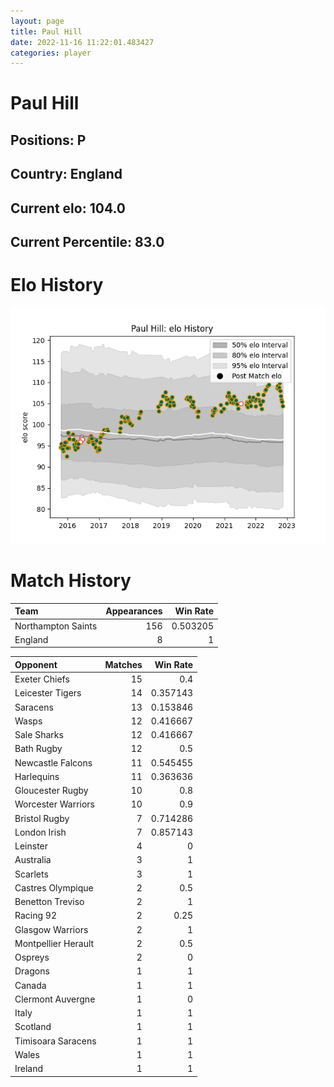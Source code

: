```yaml
---  
layout: page  
title: Paul Hill  
date: 2022-11-16 11:22:01.483427  
categories: player  
---
```

# Paul Hill

## Positions: P

## Country: England

## Current elo: 104.0

## Current Percentile: 83.0

# Elo History


![elo history](history_PaulHill.png)
# Match History


| Team               |   Appearances |   Win Rate |
|:-------------------|--------------:|-----------:|
| Northampton Saints |           156 |   0.503205 |
| England            |             8 |   1        |

| Opponent            |   Matches |   Win Rate |
|:--------------------|----------:|-----------:|
| Exeter Chiefs       |        15 |   0.4      |
| Leicester Tigers    |        14 |   0.357143 |
| Saracens            |        13 |   0.153846 |
| Wasps               |        12 |   0.416667 |
| Sale Sharks         |        12 |   0.416667 |
| Bath Rugby          |        12 |   0.5      |
| Newcastle Falcons   |        11 |   0.545455 |
| Harlequins          |        11 |   0.363636 |
| Gloucester Rugby    |        10 |   0.8      |
| Worcester Warriors  |        10 |   0.9      |
| Bristol Rugby       |         7 |   0.714286 |
| London Irish        |         7 |   0.857143 |
| Leinster            |         4 |   0        |
| Australia           |         3 |   1        |
| Scarlets            |         3 |   1        |
| Castres Olympique   |         2 |   0.5      |
| Benetton Treviso    |         2 |   1        |
| Racing 92           |         2 |   0.25     |
| Glasgow Warriors    |         2 |   1        |
| Montpellier Herault |         2 |   0.5      |
| Ospreys             |         2 |   0        |
| Dragons             |         1 |   1        |
| Canada              |         1 |   1        |
| Clermont Auvergne   |         1 |   0        |
| Italy               |         1 |   1        |
| Scotland            |         1 |   1        |
| Timisoara Saracens  |         1 |   1        |
| Wales               |         1 |   1        |
| Ireland             |         1 |   1        |